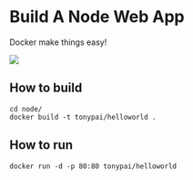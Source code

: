 Build A Node Web App
===

Docker make things easy!

![](http://i.imgur.com/1pXe2aP.png)

## How to build

```
cd node/
docker build -t tonypai/helloworld .
```

## How to run

```
docker run -d -p 80:80 tonypai/helloworld
```
